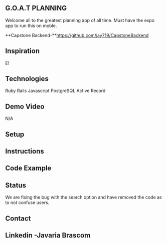 ## G.O.A.T PLANNING
Welcome all to the greatest planning app of all time. Must have the expo app to run this on moble. 

**Capstone Backend-**https://github.com/jay719/CapstoneBackend
## Inspiration
E!

## Technologies
Ruby
Rails
Javascript
PostgreSQL
Active Record

## Demo Video
N/A

## Setup


## Instructions


## Code Example


       
## Status
We are fixing the bug with the search option and have removed the code as to not confuse users.
## Contact
## Linkedin -Javaria Brascom

